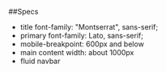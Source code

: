 ##Specs

- title font-family: "Montserrat", sans-serif;
- primary font-family: Lato, sans-serif;
- mobile-breakpoint: 600px and below
- main content width: about 1000px
- fluid navbar